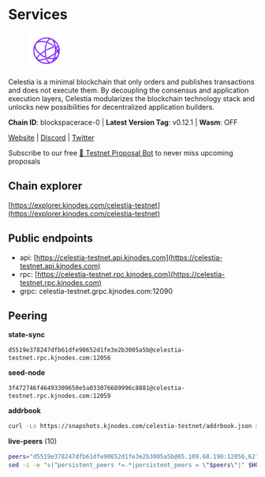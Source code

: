 # Services

<figure><img src="https://raw.githubusercontent.com/kj89/cosmos-images/main/logos/celestia.png" alt=""><figcaption></figcaption></figure>

Celestia is a minimal blockchain that only orders and publishes transactions and  does not execute them. By decoupling the consensus and application execution layers,  Celestia modularizes the blockchain technology stack and unlocks new possibilities  for decentralized application builders.

**Chain ID**: blockspacerace-0 | **Latest Version Tag**: v0.12.1 | **Wasm**: OFF

[Website](https://celestia.org) | [Discord](https://discord.gg/celestiacommunity) | [Twitter](https://twitter.com/CelestiaOrg)



Subscribe to our free [🤖 Testnet Proposal Bot](https://t.me/kjnodes_testnet_proposal_bot) to never miss upcoming proposals


## Chain explorer
[https://explorer.kjnodes.com/celestia-testnet](https://explorer.kjnodes.com/celestia-testnet)

## Public endpoints

* api: [https://celestia-testnet.api.kjnodes.com](https://celestia-testnet.api.kjnodes.com)
* rpc: [https://celestia-testnet.rpc.kjnodes.com](https://celestia-testnet.rpc.kjnodes.com)
* grpc: celestia-testnet.grpc.kjnodes.com:12090

## Peering

**state-sync**

```text
d5519e378247dfb61dfe90652d1fe3e2b3005a5b@celestia-testnet.rpc.kjnodes.com:12056
```

**seed-node**

```text
3f472746f46493309650e5a033076689996c8881@celestia-testnet.rpc.kjnodes.com:12059
```

**addrbook**
```bash
curl -Ls https://snapshots.kjnodes.com/celestia-testnet/addrbook.json > $HOME/.celestia-app/config/addrbook.json
```

**live-peers** (10)
```bash
peers="d5519e378247dfb61dfe90652d1fe3e2b3005a5b@65.109.68.190:12056,62f6abc162db99389f13a1cdf1abaeb6efb647a7@35.210.78.75:26656,92e7087b3dec79fb2b8105e5a61935d28927d511@45.83.104.218:2000,6fbb911f2d20d86a77ecb8b8e95f6e80cfb62548@144.76.236.211:26656,6c73374cb78a543e2dd3eb218c29386392da2cf5@35.210.99.77:26656,af66f28f19f747bd2b5a18d91d143dc8e035f86a@47.147.226.228:52656,768ac4ece936ca4eb01b763c119edb74c53b58b2@135.181.26.67:26656,10c84789386c2ee3aacd8e09f04b78fac14fb3d7@209.126.86.119:26656,ebf8c82dd6bc37aebcc38f5bff61593d9e3ca370@65.21.163.230:26656,02241bb63c01fb52033029f7155c3db5d7846c1f@168.119.64.26:26656"
sed -i -e "s|^persistent_peers *=.*|persistent_peers = \"$peers\"|" $HOME/.celestia-app/config/config.toml
```
